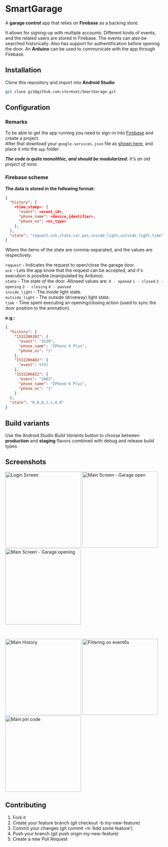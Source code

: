 # SmartGarage

A **garage control** app that relies on **Firebase** as a backing store.

It allows for signing-up with multiple accounts. Different kinds of events, and the related users are stored in Firebase. The events can also be searched historically.
Also has support for authentification before opening the door. An **Arduino** can be used to communicate with the app through Firebase.

## Installation

Clone this repository and import into **Android Studio**
```bash
git clone git@github.com:stormset/SmartGarage.git
```

## Configuration

### Remarks

To be able to get the app running you need to sign-in into [Firebase](https://console.firebase.google.com) and create a project.
<br>
After that download your ```google-services.json``` file as [shown here](https://support.google.com/firebase/answer/7015592), and place it into the ```app``` folder.
<br>

***The code is quite monolithic, and should be modularized.*** *It's an old project of mine.*

### Firebase scheme

**The data is stored in the following format:**
```json
{
  "history": {
    <time_stamp>: {
      "event": <event_id>,
      "phone_name": <device_identifier>,
      "phone_os": <os_type>
    },
  },
  "state": "request,ack,state,car_pos,inside_light,outside_light,time"
}
```
Where the items of the state are comma-separated, and the values are respectively:

```request``` - Indicates the request to open/close the garage door.<br>
```ack``` - Lets the app know that the request can be accepted, and it's execution is possible (manipulated by Arduino).<br>
```state``` - The state of the door. Allowed values are: ```0 - opened``` ```1 - closed``` ```2 - opening``` ```3 - closing``` ```4 - paused```<br>
```inside_light``` - The inside light state.<br>
```outside_light``` - The outside (driveway) light state.<br>
```time``` - Time spent executing an opening/closing action (used to sync the door position to the animation).


**e.g.:**
```json
{
  "history": {
    "1532206302": {
      "event": "5529",
      "phone_name": "IPhone 6 Plus",
      "phone_os": "1"
    },
    "1532206802": {
      "event": 9701
    },
    "1532206822": {
      "event": "2803",
      "phone_name": "IPhone 6 Plus",
      "phone_os": "1"
    }
  },
  "state": "0,0,0,1,1,0,0"
}
```

## Build variants

Use the Android Studio *Build Variants* button to choose between **production** and **staging** flavors combined with debug and release build types

## Screenshots
<p float="left">
<img src="./screenshots/login_screen.png"  alt="Login Screen"  width="240"/>
<img src="./screenshots/main_open.png" alt="Main Screen - Garage open" width="240"/>
<img src="./screenshots/main_opening.png" alt="Main Screen - Garage opening" width="240"/>
</p>
<br>
<p float="left">
<img src="./screenshots/main_history.png" alt="Main History"   width="240"/>
<img src="./screenshots/filtering_events.png" alt="Filtering on event6s"   width="240"/>
<img src="./screenshots/main_pin_code.png" alt="Main pin code"   width="240"/>
</p>

## Contributing

1. Fork it
2. Create your feature branch (git checkout -b my-new-feature)
3. Commit your changes (git commit -m 'Add some feature')
4. Push your branch (git push origin my-new-feature)
5. Create a new Pull Request
